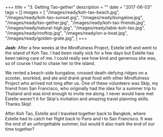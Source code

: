 +++
title = "3. Getting Tao-gether"
description = ""
date = "2017-06-03"
tags = []
images = [
  "/images/ready/koh-tao-beach.jpg",
  "/images/ready/koh-tao-sunset.jpg",
  "/images/ready/bungalow.jpg",
  "/images/ready/tao-gether.jpg",
  "/images/ready/koh-tao-friends.jpg",
  "/images/ready/natural-high.jpg",
  "/images/ready/table-koh-tao.jpg",
  "/images/ready/rooftop.jpg",
  "/images/ready/on-a-boat.jpg",
  "/images/ready/golden-grate.jpg",
]
+++

**Josh**: After a few weeks at the Mindfulness Project, Estelle left and went to the island of Koh Tao. I had been really sick for a few days but Estelle has been taking care of me. I could really see how kind and generous she was, so of course I had to chase her to the island.

We rented a beach-side bungalow, crossed death-defying ridges on a scooter, snorkled, and ate and drank great food with other Mindfulness Project who arrived not long after us. One of these volunteers was Skip, my friend from San Francisco, who originally had the idea for a summer trip to Thailand and was kind enough to invite me along. I never would have met Estelle weren't it for Skip's invitation and amazing travel planning skills. Thanks Skip!

After Koh Tao, Estelle and I traveled together back to Bangkok, where Estelle had to catch her flight back to Paris and I to San Francisco. It was the end of an unforgettable summer, but would it also mark the end of our time together?
